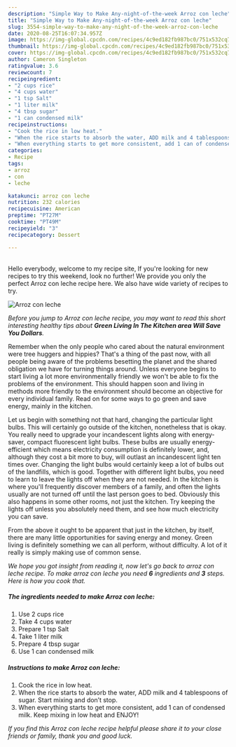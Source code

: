 ```yaml
---
description: "Simple Way to Make Any-night-of-the-week Arroz con leche"
title: "Simple Way to Make Any-night-of-the-week Arroz con leche"
slug: 3554-simple-way-to-make-any-night-of-the-week-arroz-con-leche
date: 2020-08-25T16:07:34.957Z
image: https://img-global.cpcdn.com/recipes/4c9ed182fb987bc0/751x532cq70/arroz-con-leche-recipe-main-photo.jpg
thumbnail: https://img-global.cpcdn.com/recipes/4c9ed182fb987bc0/751x532cq70/arroz-con-leche-recipe-main-photo.jpg
cover: https://img-global.cpcdn.com/recipes/4c9ed182fb987bc0/751x532cq70/arroz-con-leche-recipe-main-photo.jpg
author: Cameron Singleton
ratingvalue: 3.6
reviewcount: 7
recipeingredient:
- "2 cups rice"
- "4 cups water"
- "1 tsp Salt"
- "1 liter milk"
- "4 tbsp sugar"
- "1 can condensed milk"
recipeinstructions:
- "Cook the rice in low heat."
- "When the rice starts to absorb the water, ADD milk and 4 tablespoons of sugar. Start mixing and don’t stop."
- "When everything starts to get more consistent, add 1 can of condensed milk. Keep mixing in low heat and ENJOY!"
categories:
- Recipe
tags:
- arroz
- con
- leche

katakunci: arroz con leche 
nutrition: 232 calories
recipecuisine: American
preptime: "PT27M"
cooktime: "PT49M"
recipeyield: "3"
recipecategory: Dessert

---
```

<br>
Hello everybody, welcome to my recipe site, If you're looking for new recipes to try this weekend, look no further! We provide you only the perfect Arroz con leche recipe here. We also have wide variety of recipes to try.
<br>


![Arroz con leche](https://img-global.cpcdn.com/recipes/4c9ed182fb987bc0/751x532cq70/arroz-con-leche-recipe-main-photo.jpg)

<i>Before you jump to Arroz con leche recipe, you may want to read this short interesting healthy tips about 
<strong>Green Living In The Kitchen area Will Save You Dollars</strong>.</i>
</br>

Remember when the only people who cared about the natural environment were tree huggers and hippies? That's a thing of the past now, with all people being aware of the problems besetting the planet and the shared obligation we have for turning things around. Unless everyone begins to start living a lot more environmentally friendly we won't be able to fix the problems of the environment. This should happen soon and living in methods more friendly to the environment should become an objective for every individual family. Read on for some ways to go green and save energy, mainly in the kitchen.

Let us begin with something not that hard, changing the particular light bulbs. This will certainly go outside of the kitchen, nonetheless that is okay. You really need to upgrade your incandescent lights along with energy-saver, compact fluorescent light bulbs. These bulbs are usually energy-efficient which means electricity consumption is definitely lower, and, although they cost a bit more to buy, will outlast an incandescent light ten times over. Changing the light bulbs would certainly keep a lot of bulbs out of the landfills, which is good. Together with different light bulbs, you need to learn to leave the lights off when they are not needed. In the kitchen is where you'll frequently discover members of a family, and often the lights usually are not turned off until the last person goes to bed. Obviously this also happens in some other rooms, not just the kitchen. Try keeping the lights off unless you absolutely need them, and see how much electricity you can save.

From the above it ought to be apparent that just in the kitchen, by itself, there are many little opportunities for saving energy and money. Green living is definitely something we can all perform, without difficulty. A lot of it really is simply making use of common sense.


<i>We hope you got insight from reading it, now let's go back to arroz con leche recipe. To make arroz con leche you need <strong>6</strong> ingredients and <strong>3</strong> steps. Here is how you cook that.
</i>

##### The ingredients needed to make Arroz con leche:

1. Use 2 cups rice
1. Take 4 cups water
1. Prepare 1 tsp Salt
1. Take 1 liter milk
1. Prepare 4 tbsp sugar
1. Use 1 can condensed milk


##### Instructions to make Arroz con leche:

1. Cook the rice in low heat.
1. When the rice starts to absorb the water, ADD milk and 4 tablespoons of sugar. Start mixing and don’t stop.
1. When everything starts to get more consistent, add 1 can of condensed milk. Keep mixing in low heat and ENJOY!


<i>If you find this Arroz con leche recipe helpful please share it to your close friends or family, thank you and good luck.</i>
